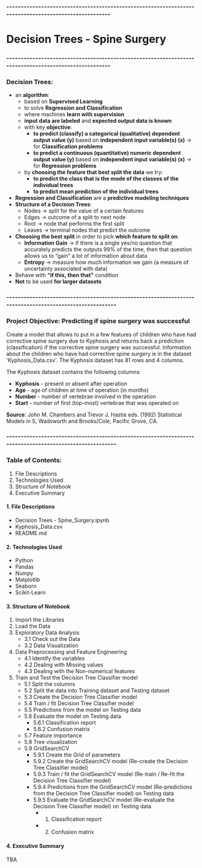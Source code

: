 ### -----------------------------------------------------------------------------------------------------
# Decision Trees - Spine Surgery
### -----------------------------------------------------------------------------------------------------
### Decision Trees:
- an **algorithm**:
    - based on **Supervised Learning**
    - to solve **Regression and Classification**
    - where machines **learn with supervision**
    - **input data are labeled** and **expected output data is known**
    - with key **objective**:
        - **to predict (classify) a categorical (qualitative) dependent output value (y)** based on **independent input variable(s) (x)** -> for **Classification problems**
        - **to predict a continuous (quantitative) numeric dependent output value (y)** based on **independent input variable(s) (x)** -> for **Regression problems**
    - by **choosing the feature that best split the data** we try:
        - **to predict the class that is the mode of the classes of the individual trees**
        - **to predict mean prediction of the individual trees**
- **Regression and Classification** are a **predictive modeling techniques**
- **Structure of a Decision Trees**:
  - Nodes -> split for the value of a certain features
  - Edges -> outcome of a split to next node
  - Root -> node that performs the first split
  - Leaves -> terminal nodes that predict the outcome                
- **Choosing the best split** in order to pick **which feature to split on**:
  - **Information Gain** -> if there is a single yes/no question that accurately predicts the outputs 99% of the time, then that question allows us to “gain” a lot of information about data
  - **Entropy** -> measure how much information we gain (a measure of uncertainty associated with data)    
- Behave with **“if this, then that”** condition                   
- **Not** to be used **for larger datasets**

### -------------------------------------------------------------------------------------------------------
### Project Objective: Predicting if spine surgery was successful
Create a model that allows to put in a few features of children who have had corrective spine surgery due to Kyphosis and returns back a prediction (classification) if the corrective spine surgery was successful. Information about the children who have had corrective spine surgery is in the dataset 'Kyphosis_Data.csv'. The Kyphosis dataset has 81 rows and 4 columns. 

The Kyphosis dataset contains the following columns:
- **Kyphosis** - present or absent after operation
- **Age** - age of children at time of operation (in months)
- **Number** - number of vertebrae involved in the operation
- **Start** - number of first (top-most) vertebrae that was operated on

**Source**: John M. Chambers and Trevor J. Hastie eds. (1992) Statistical Models in S, Wadsworth and Brooks/Cole, Pacific Grove, CA.

### -------------------------------------------------------------------------------------------------------
### Table of Contents:
1. File Descriptions
2. Technologies Used
3. Structure of Notebook
4. Executive Summary

#### 1. File Descriptions
- Decision Trees - Spine_Surgery.ipynb
- Kyphosis_Data.csv
- README.md

#### 2. Technologies Used
- Python
- Pandas
- Numpy
- Matplotlib
- Seaborn
- Scikit-Learn

#### 3. Structure of Notebook
1. Import the Libraries
2. Load the Data
3. Exploratory Data Analysis
    - 3.1 Check out the Data
    - 3.2 Data Visualization
4. Data Preprocessing and Feature Engineering
    - 4.1 Identify the variables
    - 4.2 Dealing with Missing values
    - 4.3 Dealing with the Non-numerical features
5. Train and Test the Decision Tree Classifier model
    - 5.1 Split the columns
    - 5.2 Split the data into Training dataset and Testing dataset
    - 5.3 Create the Decision Tree Classifier model
    - 5.4 Train / fit Decision Tree Classifier model
    - 5.5 Predictions from the model on Testing data
    - 5.6 Evaluate the model on Testing data
      - 5.6.1 Classification report
      - 5.6.2 Confusion matrix
    - 5.7 Feature importance
    - 5.8 Tree visualization
    - 5.9 GridSearchCV
      - 5.9.1 Create the Grid of parameters
      - 5.9.2 Create the GridSearchCV model (Re-create the Decision Tree Classifier model)
      - 5.9.3 Train / fit the GridSearchCV model (Re-train / Re-fit the Decision Tree Classifier model)
      - 5.9.4 Predictions from the GridSearchCV model (Re-predictions from the Decision Tree Classifier model) on Testing data
      - 5.9.5 Evaluate the GridSearchCV model (Re-evaluate the Decision Tree Classifier model) on Testing data
        - 1. Classification report
        - 2. Confusion matrix

#### 4. Executive Summary
TBA
